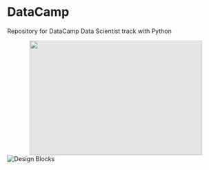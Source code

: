 # DataCamp
Repository for DataCamp Data Scientist track with Python

<img style="display: block;-webkit-user-select: none;margin: auto;cursor: zoom-in;background-color: hsl(0, 0%, 90%);transition: background-color 300ms;" src="https://media.istockphoto.com/id/1389238948/photo/hand-touching-global-networking-on-data-connection-science-big-data-internet-technology.jpg?s=612x612&w=0&k=20&c=yCNE-b7vr1kD9iRAIH4Qq6J3ZRBalj_mCZVrNVsev50=" width="400" height="266">



<img src="https://media.istockphoto.com/id/1389238948/photo/hand-touching-global-networking-on-data-connection-science-big-data-internet-technology.jpg?s=612x612&w=0&k=20&c=yCNE-b7vr1kD9iRAIH4Qq6J3ZRBalj_mCZVrNVsev50=" alt="Design Blocks" data-canonical-src="https://images.unsplash.com/photo-1518364538800-6bae3c2ea0f2?ixlib=rb-0.3.5&amp;ixid=eyJhcHBfaWQiOjEyMDd9&amp;s=193d96d744872badcbbf5bdfc7b347f2&amp;auto=format&amp;fit=crop&amp;w=1951&amp;q=80" style="max-width: 100%;">
